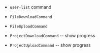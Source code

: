 - `user-list` command

- `FileDownloadCommand`
- `FileUploadCommand`

- `ProjectDownloadCommand` -- show progress
- `ProjectUploadCommand` -- show progress
